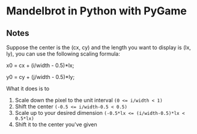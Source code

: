 # Mandelbrot in Python with PyGame

## Notes
Suppose the center is the (cx, cy) and the length you want to display is (lx, ly), you can use the following scaling formula:

x0 = cx + (i/width - 0.5)*lx;

y0 = cy + (j/width - 0.5)*ly;

What it does is to 
1. Scale down the pixel to the unit interval `(0 <= i/width < 1)`
2. Shift the center `(-0.5 <= i/width-0.5 < 0.5)`
3. Scale up to your desired dimension `(-0.5*lx <= (i/width-0.5)*lx < 0.5*lx)`
4. Shift it to the center you've given
